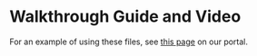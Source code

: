 # Walkthrough Guide and Video

For an example of using these files, see [this page](https://devops.pingidentity.com/how-to/splunkLogging/) on our portal.
